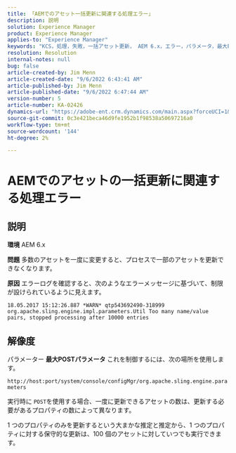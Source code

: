 ```yaml
---
title: 「AEMでのアセット一括更新に関連する処理エラー」
description: 説明
solution: Experience Manager
product: Experience Manager
applies-to: "Experience Manager"
keywords: "KCS，処理，失敗，一括アセット更新， AEM 6.x，エラー，パラメータ，最大POSTパラメータ， 100"
resolution: Resolution
internal-notes: null
bug: false
article-created-by: Jim Menn
article-created-date: "9/6/2022 6:43:41 AM"
article-published-by: Jim Menn
article-published-date: "9/6/2022 6:47:44 AM"
version-number: 5
article-number: KA-02426
dynamics-url: "https://adobe-ent.crm.dynamics.com/main.aspx?forceUCI=1&pagetype=entityrecord&etn=knowledgearticle&id=2a24b83c-af2d-ed11-9db1-0022480866ad"
source-git-commit: 0c3e421beca46d9fe1952b1f98538a50697216a0
workflow-type: tm+mt
source-wordcount: '144'
ht-degree: 2%

---
```


# AEMでのアセットの一括更新に関連する処理エラー

## 説明


<b>環境</b>
AEM 6.x

<b>問題</b>
多数のアセットを一度に変更すると、プロセスで一部のアセットを更新できなくなります。

<b>原因</b>
エラーログを確認すると、次のようなエラーメッセージに基づいて、制限が設けられているように見えます。

`18.05.2017 15:12:26.887 *WARN* qtp543692490-318999 org.apache.sling.engine.impl.parameters.Util Too many name/value pairs, stopped processing after 10000 entries`


## 解像度


パラメーター <b>最大POSTパラメータ</b> これを制御するには、次の場所を使用します。

`http://host:port/system/console/configMgr/org.apache.sling.engine.parameters`

実行時に `POST`を使用する場合、一度に更新できるアセットの数は、更新する必要があるプロパティの数によって異なります。

1 つのプロパティのみを更新するという大まかな推定と推定から、1 つのプロパティに対する保守的な更新は、100 個のアセットに対していつでも実行できます。
